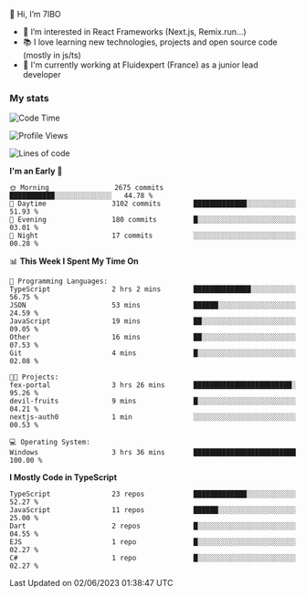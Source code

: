 👋 Hi, I’m 7IBO

- 👀 I’m interested in React Frameworks (Next.js, Remix.run...)
- 📚 I love learning new technologies, projects and open source code (mostly in js/ts)
- 💼 I'm currently working at Fluidexpert (France) as a junior lead developer

### My stats
<!--START_SECTION:waka-->
![Code Time](http://img.shields.io/badge/Code%20Time-1%20hr%2041%20mins-blue)

![Profile Views](http://img.shields.io/badge/Profile%20Views-47-blue)

![Lines of code](https://img.shields.io/badge/From%20Hello%20World%20I%27ve%20Written-7.8%20million%20lines%20of%20code-blue)

**I'm an Early 🐤** 

```text
🌞 Morning                2675 commits        ███████████░░░░░░░░░░░░░░   44.78 % 
🌆 Daytime                3102 commits        █████████████░░░░░░░░░░░░   51.93 % 
🌃 Evening                180 commits         █░░░░░░░░░░░░░░░░░░░░░░░░   03.01 % 
🌙 Night                  17 commits          ░░░░░░░░░░░░░░░░░░░░░░░░░   00.28 % 
```


📊 **This Week I Spent My Time On** 

```text
💬 Programming Languages: 
TypeScript               2 hrs 2 mins        ██████████████░░░░░░░░░░░   56.75 % 
JSON                     53 mins             ██████░░░░░░░░░░░░░░░░░░░   24.59 % 
JavaScript               19 mins             ██░░░░░░░░░░░░░░░░░░░░░░░   09.05 % 
Other                    16 mins             ██░░░░░░░░░░░░░░░░░░░░░░░   07.53 % 
Git                      4 mins              █░░░░░░░░░░░░░░░░░░░░░░░░   02.08 % 

🐱‍💻 Projects: 
fex-portal               3 hrs 26 mins       ████████████████████████░   95.26 % 
devil-fruits             9 mins              █░░░░░░░░░░░░░░░░░░░░░░░░   04.21 % 
nextjs-auth0             1 min               ░░░░░░░░░░░░░░░░░░░░░░░░░   00.53 % 

💻 Operating System: 
Windows                  3 hrs 36 mins       █████████████████████████   100.00 % 
```

**I Mostly Code in TypeScript** 

```text
TypeScript               23 repos            █████████████░░░░░░░░░░░░   52.27 % 
JavaScript               11 repos            ██████░░░░░░░░░░░░░░░░░░░   25.00 % 
Dart                     2 repos             █░░░░░░░░░░░░░░░░░░░░░░░░   04.55 % 
EJS                      1 repo              █░░░░░░░░░░░░░░░░░░░░░░░░   02.27 % 
C#                       1 repo              █░░░░░░░░░░░░░░░░░░░░░░░░   02.27 % 
```




 Last Updated on 02/06/2023 01:38:47 UTC
<!--END_SECTION:waka-->
